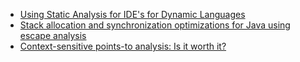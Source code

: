 

+ [Using Static Analysis for IDE's for Dynamic Languages](ecls2005-dolby.html)  
+ [Stack allocation and synchronization optimizations for Java using escape analysis](toplas2003-choi-gupta-serrano.html)  
+ [Context-sensitive points-to analysis: Is it worth it?](cc2006-lhotak-hendren.html)  
